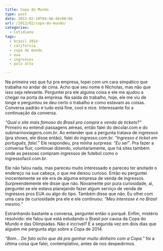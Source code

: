 ```yaml
---
title: Copa do Mundo
type: post
date: 2012-02-10T04:48:49+00:00
url: /2012/02/copa-do-mundo/
categorias:
  - Cotidiano
tags:
  - brazil 2014
  - california
  - copa do mundo
  - eua
  - ingressos
  - palo alto

---
```

Na primeira vez que fui pra empresa, topei com um cara simpático que trabalha no andar de cima. Acho que seu nome é Nicholas, mas não que isso seja relevante. Perguntei pra ele alguma coisa e ele me ajudou a chegar na porta da empresa. Na saída do trabalho, hoje, ele me viu de longe e perguntou se deu certo o trabalho e como estavam as coisas. Conversa padrão e tudo está fine, cool e nice. Interessante foi a continuação da conversa.

_“Qual o site mais famoso do Brasil pra compra e venda de tickets?”_ Primeiro eu entendi passagens aéreas, então falei do decolar.com e do submarinoviagens.com.br. Ao entender que a pergunta tratava de ingressos (pra shows, ele disse então), falei do ingresso.com.br. _“Ingresso é ticket em português, falei.”_ Ele respondeu, pra minha surpresa: _“Eu sei”_. Pra fazer a conversa fluir, continuei dizendo, voluntariamente, que há sites também onde as pessoas compram ingressos de futebol como o ingressofacil.com.br.

Ele não falou nada, mas pareceu muito interessado e pareceu ter anotado o endereço na sua cabeça, o que me deixou curioso. Então eu perguntei inocentemente se ele era de alguma empresa de venda de ingressos. Surpreendemente ele disse que não. Novamente por pura curiosidade, aí, perguntei se ele estava planejando fazer algum serviço de venda de ingressos pros EUA ou algo do tipo. Também disse que não. Eu olhei com uma cara de curiosidade pra ele e ele continuou: _“Meu interesse é no Brasil mesmo.”_

Estranhando bastante a conversa, perguntei então o porquê. Enfim, mistério resolvido: ele falou que está estudando o Brasil por causa da Copa do Mundo e das Olimpíadas. Não é incrível? É a segunda vez em dois dias que alguém me pergunta algo sobre a Copa de 2014.

_“Bom… De fato acho que dá pra ganhar muito dinheiro com a Copa.”_ foi a última coisa que falei, contemplativo, antes de nos despedirmos.

